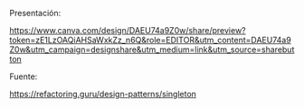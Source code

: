 Presentación: 

https://www.canva.com/design/DAEU74a9Z0w/share/preview?token=zE1LzOAQiAHSaWxkZz_n6Q&role=EDITOR&utm_content=DAEU74a9Z0w&utm_campaign=designshare&utm_medium=link&utm_source=sharebutton

Fuente:

https://refactoring.guru/design-patterns/singleton
